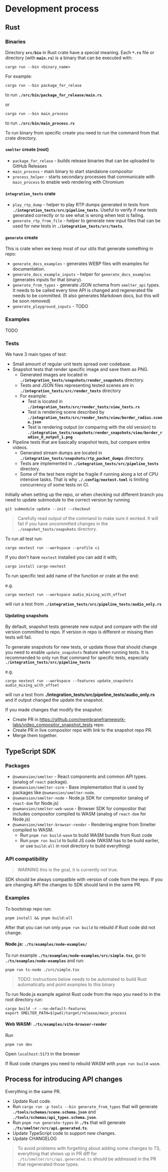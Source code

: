 # Development process

## Rust

### Binaries

Directory **`src/bin`** in Rust crate have a special meaning. Each **`*.rs`** file or directory
(with **`main.rs`**) is a binary that can be executed with:

```
cargo run --bin <binary_name>
```

For example:

```
cargo run --bin package_for_relase
```
to run **`./src/bin/package_for_release/main.rs`**.

or

```
cargo run --bin main_process
```

to run **`./src/bin/main_process.rs`**


To run binary from specific create you need to run the command from that crate directory.

#### `smelter` create (root)

- `package_for_relase` - builds release binaries that can be uploaded to GitHub Releases
- `main_process` - main binary to start standalone compositor
- `process_helper` - starts secondary processes that communicate with `main_process`
  to enable web rendering with Chromium

#### `integration_tests` crate

- `play_rtp_dump` - helper to play RTP dumps generated in tests from **`./integration_tests/src/pipeline_tests`**.
  Useful to verify if new tests generated correctly or to see what is wrong when test is failing.
- `generate_rtp_from_file` - helper to generate new input files that can be used for new tests in
  **`./integration_tests/src/tests`**.

#### `generate` create

This is crate when we keep most of our utils that generate something in repo:

- `generate_docs_examples` - generates WEBP files with examples for documentation.
- `generate_docs_example_inputs` - helper for `generate_docs_examples` (generates inputs for that binary).
- `generate_from_types` - generate JSON schema from `smelter_api` types. It needs to be called every
  time API is changed and regenerated file needs to be committed. (It also generates Markdown docs, but
  this will be soon removed)
- `generate_playground_inputs` - TODO

### Examples

TODO

### Tests

We have 3 main types of test:
- Small amount of regular unit tests spread over codebase.
- Snapshot tests that render specific image and save them as PNG.
  - Generated images are located in **`./integration_tests/snapshots/render_snapshots`** directory.
  - Tests and JSON files representing tested scenes are in **`./integration_tests/src/render_tests`** directory
  - For example:
    - Test is located in **`./integration_tests/src/render_tests/view_tests.rs`**
    - Test is rendering scene described by **`./integration_tests/src/render_tests/view/border_radius.scene.json`**
    - Test is rendering output (or comparing with the old version) to
      **`./integration_tests/snapshots/render_snapshots/view/border_radius_0_output_1.png`**
- Pipeline tests that are basically snapshot tests, but compare entire videos.
  - Generated stream dumps are located in **`./integration_tests/snapshots/rtp_packet_dumps`** directory.
  - Tests are implemented in **`./integration_tests/src/pipeline_tests`** directory.
  - Some of the test here might be fragile if running along a lot of CPU intensive
    tasks. That is why **`./.config/nextest.toml`** is limiting concurrency of some tests on CI.

Initially when setting up the repo, or when checking out different branch you need to update
submodule to the correct version by running
```
git submodule update --init --checkout
```

> Carefully read output of the command to make sure it worked. It will fail if you have uncommitted
changes in the **`./snapshot_tests/snapshots`** directory.

To run all test run:

```
cargo nextest run --workspace --profile ci
```

If you don't have `nextest` installed you can add it with;

```
cargo install cargo-nextest
```

To run specific test add name of the function or crate at the end:

e.g.

```
cargo nextest run --workspace audio_mixing_with_offset
```

will run a test from **`./integration_tests/src/pipeline_tests/audio_only.rs`**

#### Updating snapshots

By default, snapshot tests generate new output and compare with the old version committed
to repo. If version in repo is different or missing then tests will fail.

To generate snapshots for new tests, or update those that should change you need to enable
`update_snapshots` feature when running tests. It is recommended to only run that command
for specific tests, especially **`./integration_tests/src/pipeline_tests`**

e.g.

```
cargo nextest run --workspace --features update_snapshots audio_mixing_with_offset
```

will run a test from **./integration_tests/src/pipeline_tests/audio_only.rs** and if output changed the update the snapshot.

If you made changes that modify the snapshot:
- Create PR in https://github.com/membraneframework-labs/video_compositor_snapshot_tests repo.
- Create PR in live compositor repo with link to the snapshot repo PR.
- Merge them together.

## TypeScript SDK

### Packages

- `@swmansion/smelter` - React components and common API types. (analog of `react` package).
- `@swmansion/smelter-core` - Base implementation that is used by packages like `@swmansion/smelter-node`.
- `@swmansion/smelter-node` - Node.js SDK for compositor  (analog of `react-dom` for Node.js)
- `@swmansion/smelter-web-wasm` - Browser SDK for compositor that includes compositor compiled to WASM (analog of `react-dom` for Node.js)
- `@swmansion/smelter-browser-render` - Rendering engine from Smelter compiled to WASM.
  - Run `pnpm run build-wasm` to build WASM bundle from Rust code
  - Run `pnpm run build` to build JS code (WASM has to be build earlier, or use `build:all` in root directory to build everything)

### API compatibility

> WARNING this is the goal, it is currently not true.

SDK should be always compatible with version of code from the repo. If you are changing API the changes to SDK should land in the same PR.

### Examples

To bootstrap repo run:

```
pnpm install && pnpm build:all
```

After that you can run only `pnpm run build` to rebuild if Rust code did not change.

#### Node.js: **`./ts/examples/node-examples/`**

To run example **`./ts/examples/node-examples/src/simple.tsx`**, go to **`./ts/examples/node-examples`** and run:

```
pnpm run ts-node ./src/simple.tsx
```

> TODO: instructions below needs to be automated to build Rust automatically and point examples to this binary

To run Node.js example against Rust code from the repo you need to in the root directory run:

```
cargo build -r --no-default-features
export SMELTER_PATH=$(pwd)/target/release/main_process
```

#### Web WASM: **`./ts/examples/vite-browser-render`**

Run

```
pnpm run dev
```

Open `localhost:5173` in the browser

If Rust code changes you need to rebuild WASM with `pnpm run build-wasm`.

## Process for introducing API changes

Everything in the same PR.

- Update Rust code.
- Run `cargo run -p tools --bin generate_from_types` that will generate **`./tools/schemas/scene.schema.json`** and **`./tools/schemas/api_types.schema.json`**.
- Run `pnpm run generate-types` in **`./ts`** that will generate **`./ts/smelter/src/api.generated.ts`**.
- Update TypeScript code to support new changes.
- Update CHANGELOG

> To avoid problems with forgetting about adding some changes to TS, everything that shows up in PR diff for
  `./ts/smelter/src/api.generated.ts` should be addressed in the PR that regenerated those types.
